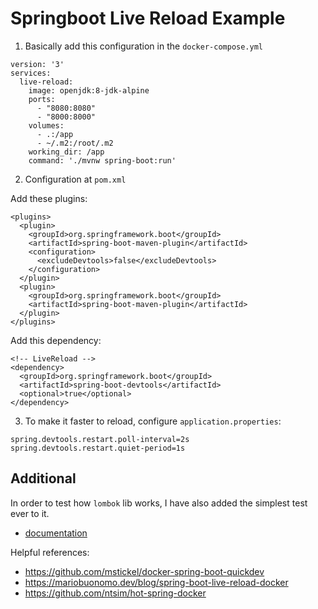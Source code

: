 # Springboot Live Reload Example

1. Basically add this configuration in the `docker-compose.yml`
```
version: '3'
services:
  live-reload:
    image: openjdk:8-jdk-alpine
    ports:
      - "8080:8080"
      - "8000:8000"
    volumes:
      - .:/app
      - ~/.m2:/root/.m2
    working_dir: /app
    command: './mvnw spring-boot:run'
```
2. Configuration at `pom.xml`

Add these plugins:
```
<plugins>
  <plugin>
    <groupId>org.springframework.boot</groupId>
    <artifactId>spring-boot-maven-plugin</artifactId>
    <configuration>
      <excludeDevtools>false</excludeDevtools>
    </configuration>
  </plugin>
  <plugin>
    <groupId>org.springframework.boot</groupId>
    <artifactId>spring-boot-maven-plugin</artifactId>
  </plugin>
</plugins>
```

Add this dependency:
```
<!-- LiveReload -->
<dependency>
  <groupId>org.springframework.boot</groupId>
  <artifactId>spring-boot-devtools</artifactId>
  <optional>true</optional>
</dependency>
```

3. To make it faster to reload, configure `application.properties`:
```
spring.devtools.restart.poll-interval=2s
spring.devtools.restart.quiet-period=1s
```

## Additional
In order to test how `lombok` lib works, I have also added the simplest test ever to it. 
- [documentation](https://www.baeldung.com/lombok-ide)


Helpful references:
- https://github.com/mstickel/docker-spring-boot-quickdev
- https://mariobuonomo.dev/blog/spring-boot-live-reload-docker
- https://github.com/ntsim/hot-spring-docker
